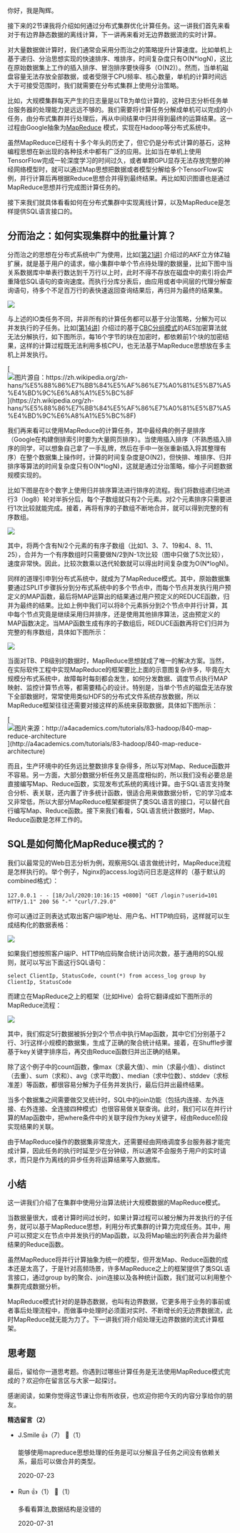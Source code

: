 你好，我是陶辉。

接下来的2节课我将介绍如何通过分布式集群优化计算任务。这一讲我们首先来看对于有边界静态数据的离线计算，下一讲再来看对无边界数据流的实时计算。

对大量数据做计算时，我们通常会采用分而治之的策略提升计算速度。比如单机上基于递归、分治思想实现的快速排序、堆排序，时间复杂度只有O(N\*logN)，这比在原始数据集上工作的插入排序、冒泡排序要快得多（O(N2)）。然而，当单机磁盘容量无法存放全部数据，或者受限于CPU频率、核心数量，单机的计算时间远大于可接受范围时，我们就需要在分布式集群上使用分治策略。

比如，大规模集群每天产生的日志量是以TB为单位计算的，这种日志分析任务单台服务器的处理能力是远远不够的。我们需要将计算任务分解成单机可以完成的小任务，由分布式集群并行处理后，再从中间结果中归并得到最终的运算结果。这一过程由Google抽象为[MapReduce](https://zh.wikipedia.org/wiki/MapReduce) 模式，实现在Hadoop等分布式系统中。

虽然MapReduce已经有十多个年头的历史了，但它仍是分布式计算的基石，这种编程思想在新出现的各种技术中都有广泛的应用。比如当在单机上使用TensorFlow完成一轮深度学习的时间过久，或者单颗GPU显存无法存放完整的神经网络模型时，就可以通过Map思想把数据或者模型分解给多个TensorFlow实例，并行计算后再根据Reduce思想合并得到最终结果。再比如知识图谱也是通过MapReduce思想并行完成图计算任务的。

接下来我们就具体看看如何在分布式集群中实现离线计算，以及MapReduce是怎样提供SQL语言接口的。

## 分而治之：如何实现集群中的批量计算？

分而治之的思想在分布式系统中广为使用，比如[\[第21讲\]](https://time.geekbang.org/column/article/252741) 介绍过的AKF立方体Z轴扩展，就是基于用户的请求，缩小集群中单个节点待处理的数据量，比如下图中当关系数据库中单表行数达到千万行以上时，此时不得不存放在磁盘中的索引将会严重降低SQL语句的查询速度。而执行分库分表后，由应用或者中间层的代理分解查询语句，待多个不足百万行的表快速返回查询结果后，再归并为最终的结果集。

![](https://static001.geekbang.org/resource/image/71/81/712a0a73b71090abcaa7ac552f402181.png?wh=852%2A815)

与上述的IO类任务不同，并非所有的计算任务都可以基于分治策略，分解为可以并发执行的子任务。比如[\[第14讲\]](https://time.geekbang.org/column/article/241632) 介绍过的基于[CBC分组模式](https://zh.wikipedia.org/zh-hans/%E5%88%86%E7%BB%84%E5%AF%86%E7%A0%81%E5%B7%A5%E4%BD%9C%E6%A8%A1%E5%BC%8F)的AES加密算法就无法分解执行，如下图所示，每16个字节的块在加密时，都依赖前1个块的加密结果，这样的计算过程既无法利用多核CPU，也无法基于MapReduce思想放在多主机上并发执行。

[![](https://static001.geekbang.org/resource/image/2b/3b/2b8bca7a74eb5f98125098e271d0973b.jpg?wh=4680%2A1825 "图片源自：https://zh.wikipedia.org/zh-hans/%E5%88%86%E7%BB%84%E5%AF%86%E7%A0%81%E5%B7%A5%E4%BD%9C%E6%A8%A1%E5%BC%8F")](https://zh.wikipedia.org/zh-hans/%E5%88%86%E7%BB%84%E5%AF%86%E7%A0%81%E5%B7%A5%E4%BD%9C%E6%A8%A1%E5%BC%8F)

我们再来看可以使用MapReduce的计算任务，其中最经典的例子是排序（Google在构建倒排索引时要为大量网页排序）。当使用插入排序（不熟悉插入排序的同学，可以想象自己拿了一手乱牌，然后在手中一张张重新插入将其整理有序）在整个数据集上操作时，计算的时间复杂度是O(N2)，但快排、堆排序、归并排序等算法的时间复杂度只有O(N\*logN)，这就是通过分治策略，缩小子问题数据规模实现的。

比如下图是在8个数字上使用归并排序算法进行排序的流程。我们将数组递归地进行3（log8）轮对半拆分后，每个子数组就只有2个元素。对2个元素排序只需要进行1次比较就能完成。接着，再将有序的子数组不断地合并，就可以得到完整的有序数组。

![](https://static001.geekbang.org/resource/image/8e/71/8e9f75013bcb26ae2befec6ff8739971.png?wh=856%2A733)

其中，将两个含有N/2个元素的有序子数组（比如1、3、7、19和4、8、11、25），合并为一个有序数组时只需要做N/2到N-1次比较（图中只做了5次比较），速度非常快。因此，比较次数乘以迭代轮数就可以得出时间复杂度为O(N\*logN)。

同样的道理引申到分布式系统中，就成为了MapReduce模式。其中，原始数据集要通过SPLIT步骤拆分到分布式系统中的多个节点中，而每个节点并发执行用户预定义的MAP函数，最后将MAP运算出的结果通过用户预定义的REDUCE函数，归并为最终的结果。比如上例中我们可以将8个元素拆分到2个节点中并行计算，其中每个节点究竟是继续采用归并排序，还是使用其他排序算法，这由预定义的MAP函数决定。当MAP函数生成有序的子数组后，REDUCE函数再将它们归并为完整的有序数组，具体如下图所示：

![](https://static001.geekbang.org/resource/image/72/15/72bb89540bae52a46e69a5d802680715.png?wh=1258%2A698)

当面对TB、PB级别的数据时，MapReduce思想就成了唯一的解决方案。当然，在实际软件工程中实现MapReduce的框架要比上面的示意图复杂许多，毕竟在大规模分布式系统中，故障每时每刻都会发生，如何分发数据、调度节点执行MAP映射、监控计算节点等，都需要精心的设计。特别是，当单个节点的磁盘无法存放下全部数据时，常常使用类似HDFS的分布式文件系统存放数据，所以MapReduce框架往往还需要对接这样的系统来获取数据，具体如下图所示：

[![](https://static001.geekbang.org/resource/image/4f/39/4f3182c6334ec0c7b67e69b6ded2e839.png?wh=1431%2A1067 "图片来源：http://a4academics.com/tutorials/83-hadoop/840-map-reduce-architecture")](http://a4academics.com/tutorials/83-hadoop/840-map-reduce-architecture)

而且，生产环境中的任务远比整数排序复杂得多，所以写对Map、Reduce函数并不容易。另一方面，大部分数据分析任务又是高度相似的，所以我们没有必要总是直接编写Map、Reduce函数，实现发布式系统的离线计算。由于SQL语言支持聚合分析、表关联，还内置了许多统计函数，很适合用来做数据分析，它的学习成本又非常低，所以大部分MapReduce框架都提供了类SQL语言的接口，可以替代自行编写Map、Reduce函数。接下来我们看看，SQL语言统计数据时，Map、Reduce函数是怎样工作的。

## SQL是如何简化MapReduce模式的？

我们以最常见的Web日志分析为例，观察用SQL语言做统计时，MapReduce流程是怎样执行的。举个例子，Nginx的access.log访问日志是这样的（基于默认的combined格式）：

```
127.0.0.1 - - [18/Jul/2020:10:16:15 +0800] "GET /login？userid=101 HTTP/1.1" 200 56 "-" "curl/7.29.0"
```

你可以通过正则表达式取出客户端IP地址、用户名、HTTP响应码，这样就可以生成结构化的数据表格：

![](https://static001.geekbang.org/resource/image/e9/e7/e9fcf8e7529f973b1679af93333b4ee7.jpg?wh=1252%2A636)

如果我们想按照客户端IP、HTTP响应码聚合统计访问次数，基于通用的SQL规则，就可以写出下面这行SQL语句：

```
select ClientIp, StatusCode, count(*) from access_log group by ClientIp, StatusCode
```

而建立在MapReduce之上的框架（比如Hive）会将它翻译成如下图所示的MapReduce流程：

![](https://static001.geekbang.org/resource/image/4c/f9/4cb7443e0f9cdf2ba77fbbe230487ff9.png?wh=722%2A739)

其中，我们假定5行数据被拆分到2个节点中执行Map函数，其中它们分别基于2行、3行这样小规模的数据集，生成了正确的聚合统计结果。接着，在Shuffle步骤基于key关键字排序后，再交由Reduce函数归并出正确的结果。

除了这个例子中的count函数，像max（求最大值）、min（求最小值）、distinct（去重）、sum（求和）、avg（求平均数）、median（求中位数）、stddev（求标准差）等函数，都很容易分解为子任务并发执行，最后归并出最终结果。

当多个数据集之间需要做交叉统计时，SQL中的join功能（包括内连接、左外连接、右外连接、全连接四种模式）也很容易做关联查询。此时，我们可以在并行计算的Map函数中，把where条件中的关联字段作为key关键字，经由Reduce阶段实现结果的关联。

由于MapReduce操作的数据集非常庞大，还需要经由网络调度多台服务器才能完成计算，因此任务的执行时延至少在分钟级，所以通常不会服务于用户的实时请求，而只是作为离线的异步任务将运算结果写入数据库。

## 小结

这一讲我们介绍了在集群中使用分治算法统计大规模数据的MapReduce模式。

当数据量很大，或者计算时间过长时，如果计算过程可以被分解为并发执行的子任务，就可以基于MapReduce思想，利用分布式集群的计算力完成任务。其中，用户可以预定义在节点中并发执行的Map函数，以及将Map输出的列表合并为最终结果的Reduce函数。

虽然MapReduce将并行计算抽象为统一的模型，但开发Map、Reduce函数的成本还是太高了，于是针对高频场景，许多MapReduce之上的框架提供了类SQL语言接口，通过group by的聚合、join连接以及各种统计函数，我们就可以利用整个集群完成数据分析。

MapReduce模式针对的是静态数据，也叫有边界数据，它更多用于业务的事前或者事后处理流程中，而做事中处理时必须面对实时、不断增长的无边界数据流，此时MapReduce就无能为力了。下一讲我们将介绍处理无边界数据的流式计算框架。

## 思考题

最后，留给你一道思考题。你遇到过哪些计算任务是无法使用MapReduce模式完成的？欢迎你在留言区与大家一起探讨。

感谢阅读，如果你觉得这节课让你有所收获，也欢迎你把今天的内容分享给你的朋友。
<div><strong>精选留言（2）</strong></div><ul>
<li><span>J.Smile</span> 👍（7） 💬（1）<p>能够使用mapreduce思想处理的任务是可以分解且子任务之间没有依赖关系，最后可以做合并的类型。</p>2020-07-23</li><br/><li><span>Run</span> 👍（1） 💬（1）<p>多看看算法,数据结构是没错的</p>2020-07-31</li><br/>
</ul>